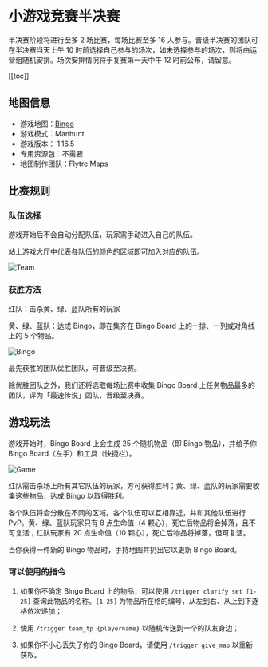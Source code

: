 # 小游戏竞赛半决赛

半决赛阶段将进行至多 2 场比赛，每场比赛至多 16 人参与。晋级半决赛的团队可在半决赛当天上午 10 时前选择自己参与的场次，如未选择参与的场次，则将由运营组随机安排。场次安排情况将于复赛第一天中午 12 时前公布，请留意。

[[toc]]

## 地图信息

- 游戏地图：[Bingo](https://www.flytre.net/bingo)
- 游戏模式：Manhunt
- 游戏版本： 1.16.5
- 专用资源包：不需要
- 地图制作团队：Flytre Maps

## 比赛规则

### 队伍选择

游戏开始后不会自动分配队伍，玩家需手动进入自己的队伍。

站上游戏大厅中代表各队伍的颜色的区域即可加入对应的队伍。

![Team](./assets/final/team.png)

### 获胜方法

红队：击杀黄、绿、蓝队所有的玩家

黄、绿、蓝队：达成 Bingo，即在集齐在 Bingo Board 上的一排、一列或对角线上的 5 个物品。

![Bingo](./assets/final/bingo.jpg)

最先获胜的团队优胜团队，可晋级至决赛。

除优胜团队之外，我们还将选取每场比赛中收集 Bingo Board 上任务物品最多的团队，评为「最速传说」团队，晋级至决赛。

## 游戏玩法

游戏开始时，Bingo Board 上会生成 25 个随机物品（即 Bingo 物品），并给予你 Bingo Board（左手）和工具（快捷栏）。

![Game](./assets/final/hand.png)

红队需击杀场上所有其它队伍的玩家，方可获得胜利；黄、绿、蓝队的玩家需要收集这些物品，达成 Bingo 以取得胜利。

各个队伍将会分散在不同的区域。各个队伍可以互相靠近，并和其他队伍进行 PvP。黄、绿、蓝队玩家只有 8 点生命值（4 颗心），死亡后物品将会掉落，且不可复活；红队玩家有 20 点生命值（10 颗心），死亡后物品将掉落，但可复活。

当你获得一件新的 Bingo 物品时，手持地图并扔出它以更新 Bingo Board。

### 可以使用的指令

1. 如果你不确定 Bingo Board 上的物品，可以使用 `/trigger clarify set [1-25]` 查询此物品的名称。`[1-25]` 为物品所在格的编号，从左到右、从上到下逐格依次递加；

2. 使用 `/trigger team_tp {playername}` 以随机传送到一个的队友身边；

4. 如果你不小心丢失了你的 Bingo Board，请使用 `/trigger give_map` 以重新获取。